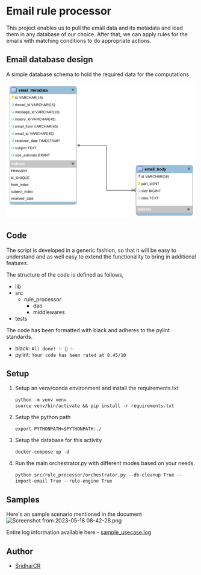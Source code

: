 # Email rule processor

This project enables us to pull the email data and its metadata and load them in any database of our choice. After that,
we can apply rules for the emails with matching conditions to do appropriate actions.

## Email database design

A simple database schema to hold the required data for the computations

![db_design.png](design%2Fdb_design.png)

## Code

The script is developed in a generic fashion, so that it will be easy to understand and as well easy to extend the
functionality to bring in additional features.

The structure of the code is defined as follows,

- lib
- src
    - rule_processor
        - dao
        - middlewares
- tests

The code has been formatted with black and adheres to the pylint standards.

- black: `All done! ✨ 🍰 ✨`
- pylint: `Your code has been rated at 8.45/10`

## Setup

1. Setup an venv/conda environment and install the requirements.txt
    ```{console}
   python -m venv venv
   source venv/bin/activate && pip install -r requirements.txt
   ```
2. Setup the python path
    ```{console}
   export PYTHONPATH=$PYTHONPATH:./
   ```
3. Setup the database for this activity
    ```{console}
   docker-compose up -d 
   ```
3. Run the main orchestrator.py with different modes based on your needs.
    ```{console}
    python src/rule_processor/orchestrator.py --db-cleanup True --import-email True --rule-engine True
    ```

## Samples

Here's an sample scenario mentioned in the document
![Screenshot from 2023-05-18 08-42-28.png](logs%2FScreenshot%20from%202023-05-18%2008-42-28.png)

Entire log information available here - [sample_usecase.log](logs%2Fsample_usecase.log)

## Author

- [SridharCR](https://github.com/SridharCR)
